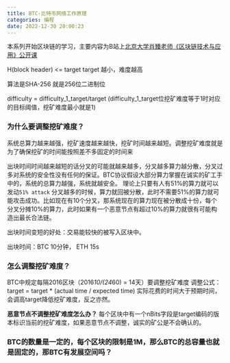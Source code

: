 ```yaml
---
title: BTC-比特币网络工作原理
categories: 编程
date: 2022-12-30 20:00:23
---
```


本系列开始区块链的学习，主要内容为B站上[北京大学肖臻老师《区块链技术与应用》公开课](https://www.bilibili.com/video/BV1Vt411X7JF?p=1&vd_source=22653c02dfbe0c9c7bb4a200eb87fe4e)

H(block header) <= target
target 越小，难度越高

算法是SHA-256 就是256位二进制位

difficulty = difficulty_1_target/target (difficulty_1_target位挖矿难度等于1时对应的目标阈值，挖矿难度最小就是1)

### 为什么要调整挖矿难度？
系统总算力越来越强，挖矿速度越来越快，挖矿时间越来越短。调整挖矿难度就是为了确保挖矿的时间能按照差不多固定的时间来

出块时间时间越来越短的话分叉的可能就越来越多，分叉越多算力越分散，分叉过多对系统的安全性没有任何的保证。BTC协议假设大部分算力掌握在诚实的矿工手中的，系统的总算力越强，系统就越安全。
理论上只要有人有51%的算力就可以发动`51% attack`
分叉越多的时候，算力就回被分散，此时不需要51%的算力就可能攻击成功。比如现在有10个分叉，那系统现在的算力现在被分散成十份，每个分叉分摊10%的算力，此时如果有一个恶意节点有超过10%的算力就很有可能构造出最长合法链。

出块时间变短的好处：交易能较快的被写入区块中。

出块时间：BTC 10分钟， ETH 15s

### 怎么调整挖矿难度？
BTC中规定每隔2016区块（2016*10/(24*60) = 14天）要调整挖矿难度
调整公式：target = target * (actual time / expected time)
实际花费的时间大于预期时间，会调高target降低挖矿难度，反之亦然。

**恶意节点不调整挖矿难度怎么办？**
每个区块中有一个nBits字段是target编码的版本标识当前的挖矿难度，如果恶意节点不调整，诚实的矿公是不会确认的。

### BTC的数量是一定的，每个区块的限制是1M，那么BTC的总容量也就是固定的，那BTC有发展空间吗？